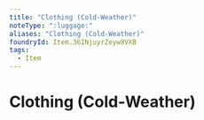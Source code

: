 ```yaml
---
title: "Clothing (Cold-Weather)"
noteType: ":luggage:"
aliases: "Clothing (Cold-Weather)"
foundryId: Item.36INjuyrZeyw8VXB
tags:
  - Item
---
```


# Clothing (Cold-Weather)
